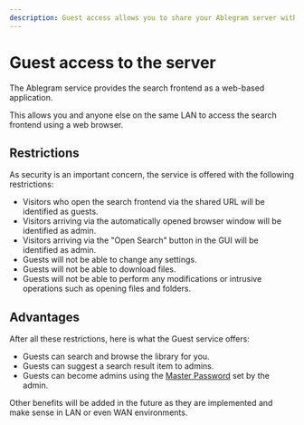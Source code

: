 ```yaml
---
description: Guest access allows you to share your Ablegram server with others. 
---
```


# Guest access to the server

The Ablegram service provides the search frontend as a web-based application.

This allows you and anyone else on the same LAN to access the search frontend using a web browser.

## Restrictions

As security is an important concern, the service is offered with the following restrictions:

- Visitors who open the search frontend via the shared URL will be identified as guests.
- Visitors arriving via the automatically opened browser window will be identified as admin.
- Visitors arriving via the "Open Search" button in the GUI will be identified as admin.
- Guests will not be able to change any settings.
- Guests will not be able to download files.
- Guests will not be able to perform any modifications or intrusive operations such as opening files and folders.

## Advantages

After all these restrictions, here is what the Guest service offers:

- Guests can search and browse the library for you.
- Guests can suggest a search result item to admins.
- Guests can become admins using the [Master Password](./service-arguments#master-password-password) set by the admin.

Other benefits will be added in the future as they are implemented and make sense in LAN or even WAN environments.
